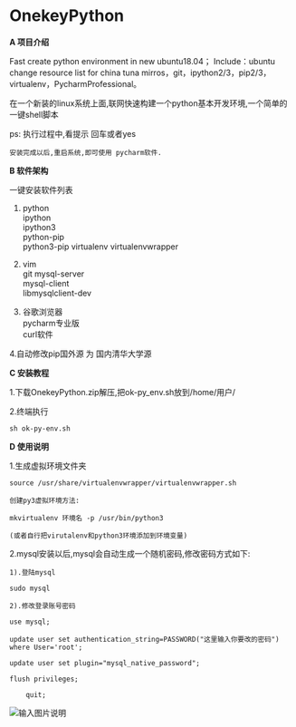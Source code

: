 # OnekeyPython

 **A 项目介绍** 

Fast create python environment in new ubuntu18.04；
Include：ubuntu change resource list for china tuna mirros，git，ipython2/3，pip2/3，virtualenv，PycharmProfessional。

在一个新装的linux系统上面,联网快速构建一个python基本开发环境,一个简单的一键shell脚本


ps: 执行过程中,看提示 回车或者yes

    安装完成以后,重启系统,即可使用 pycharm软件.

 **B 软件架构** 

一键安装软件列表

1.  python  
    ipython  
    ipython3  
    python-pip  
    python3-pip 
    virtualenv 
    virtualenvwrapper

2.  vim  
    git
    mysql-server  
    mysql-client  
    libmysqlclient-dev

3.  谷歌浏览器  
    pycharm专业版  
    curl软件

4.自动修改pip国外源 为 国内清华大学源


 **C 安装教程** 

1.下载OnekeyPython.zip解压,把ok-py_env.sh放到/home/用户/    

2.终端执行

    sh ok-py-env.sh

 **D 使用说明** 

1.生成虚拟环境文件夹

    source /usr/share/virtualenvwrapper/virtualenvwrapper.sh

    创建py3虚拟环境方法: 

    mkvirtualenv 环境名 -p /usr/bin/python3

    (或者自行把virutalenv和python3环境添加到环境变量)

2.mysql安装以后,mysql会自动生成一个随机密码,修改密码方式如下:

    1).登陆mysql

	sudo mysql

    2).修改登录账号密码

	use mysql;

	update user set authentication_string=PASSWORD("这里输入你要改的密码") where User='root';

	update user set plugin="mysql_native_password";

	flush privileges;
        
        quit;

![输入图片说明](https://images.gitee.com/uploads/images/2018/0828/190044_32030cc4_2026959.png "使用方法.png")